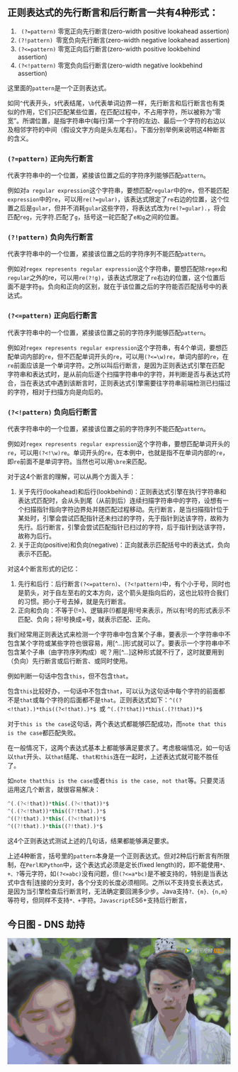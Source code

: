 ## 正则表达式的先行断言和后行断言一共有4种形式：

1. ` (?=pattern)` 零宽正向先行断言(zero-width positive lookahead assertion)
2.  `(?!pattern) `零宽负向先行断言(zero-width negative lookahead assertion)
3. `(?<=pattern)` 零宽正向后行断言(zero-width positive lookbehind assertion)
4. `(?<!pattern)` 零宽负向后行断言(zero-width negative lookbehind assertion)

这里面的`pattern`是一个正则表达式。

如同`^`代表开头，`$`代表结尾，`\b`代表单词边界一样，先行断言和后行断言也有类似的作用，它们只匹配某些位置，在匹配过程中，不占用字符，所以被称为“零宽”。所谓位置，是指字符串中(每行)第一个字符的左边、最后一个字符的右边以及相邻字符的中间（假设文字方向是头左尾右）。下面分别举例来说明这4种断言的含义。

### `(?=pattern)` 正向先行断言

代表字符串中的一个位置，紧接该位置之后的字符序列能够匹配`pattern`。

例如对`a regular expression`这个字符串，要想匹配`regular`中的re，但不能匹配`expression`中的`re`，可以用`re(?=gular)`，该表达式限定了`re`右边的位置，这个位置之后是`gular`，但并不消耗`gular`这些字符，将表达式改为`re(?=gular).`，将会匹配`reg`，元字符.匹配了`g`，括号这一砣匹配了`e和g`之间的位置。

### `(?!pattern)` 负向先行断言

代表字符串中的一个位置，紧接该位置之后的字符序列不能匹配`pattern`。

例如对`regex represents regular expression`这个字符串，要想匹配除`regex`和`regular`之外的re，可以用`re(?!g)`，该表达式限定了`re`右边的位置，这个位置后面不是字符`g`。负向和正向的区别，就在于该位置之后的字符能否匹配括号中的表达式。

### `(?<=pattern)` 正向后行断言

代表字符串中的一个位置，紧接该位置之前的字符序列能够匹配`pattern`。

例如对`regex represents regular expression`这个字符串，有4个单词，要想匹配单词内部的`re`，但不匹配单词开头的`re`，可以用`(?<=\w)re`，单词内部的`re`，在`re`前面应该是一个单词字符。之所以叫后行断言，是因为正则表达式引擎在匹配字符串和表达式时，是从前向后逐个扫描字符串中的字符，并判断是否与表达式符合，当在表达式中遇到该断言时，正则表达式引擎需要往字符串前端检测已扫描过的字符，相对于扫描方向是向后的。

### `(?<!pattern)` 负向后行断言

代表字符串中的一个位置，紧接该位置之前的字符序列不能匹配`pattern`。

例如对`regex represents regular expression`这个字符串，要想匹配单词开头的`re`，可以用`(?<!\w)re`。单词开头的`re`，在本例中，也就是指不在单词内部的`re`，即`re`前面不是单词字符。当然也可以用`\bre`来匹配。

对于这4个断言的理解，可以从两个方面入手：

1. 关于先行(lookahead)和后行(lookbehind)：正则表达式引擎在执行字符串和表达式匹配时，会从头到尾（从前到后）连续扫描字符串中的字符，设想有一个扫描指针指向字符边界处并随匹配过程移动。先行断言，是当扫描指针位于某处时，引擎会尝试匹配指针还未扫过的字符，先于指针到达该字符，故称为先行。后行断言，引擎会尝试匹配指针已扫过的字符，后于指针到达该字符，故称为后行。
2. 关于正向(positive)和负向(negative)：正向就表示匹配括号中的表达式，负向表示不匹配。

对这4个断言形式的记忆：

1. 先行和后行：后行断言`(?<=pattern)`、`(?<!pattern)`中，有个小于号，同时也是箭头，对于自左至右的文本方向，这个箭头是指向后的，这也比较符合我们的习惯。把小于号去掉，就是先行断言。
2. 正向和负向：不等于(!=)、逻辑非(!)都是用!号来表示，所以有!号的形式表示不匹配、负向；将!号换成=号，就表示匹配、正向。

我们经常用正则表达式来检测一个字符串中包含某个子串，要表示一个字符串中不包含某个字符或某些字符也很容易，用[^...]形式就可以了。要表示一个字符串中不包含某个子串（由字符序列构成）呢？用[^...]这种形式就不行了，这时就要用到（负向）先行断言或后行断言、或同时使用。

例如判断一句话中包含`this`，但不包含`that`。

包含`this`比较好办，一句话中不包含`that`，可以认为这句话中每个字符的前面都不是`that`或每个字符的后面都不是`that`。正则表达式如下：`^((?<!that).)*this((?<!that).)*$ `或 `^(.(?!that))*this(.(?!that))*$`

对于`this is the case`这句话，两个表达式都能够匹配成功，而`note that this is the case`都匹配失败。

在一般情况下，这两个表达式基本上都能够满足要求了。考虑极端情况，如一句话以`that`开头、以`that`结尾、`that和this`连在一起时，上述表达式就可能不胜任了。

如`note thatthis is the case`或者`this is the case, not that`等。只要灵活运用这几个断言，就很容易解决：

```js
^(.(?<!that))*this(.(?<!that))*$
^(.(?<!that))*this((?!that).)*$
^((?!that).)*this(.(?<!that))*$
^((?!that).)*this((?!that).)*$
```

这4个正则表达式测试上述的几句话，结果都能够满足要求。

上述4种断言，括号里的`pattern`本身是一个正则表达式。但对2种后行断言有所限制，在`Perl和Python`中，这个表达式必须是定长(fixed length)的，即不能使用`*、+、?`等元字符，如`(?<=abc)`没有问题，但`(?<=a*bc)`是不被支持的，特别是当表达式中含有|连接的分支时，各个分支的长度必须相同。之所以不支持变长表达式，是因为当引擎检查后行断言时，无法确定要回溯多少步。Java支持`?、{m}、{n,m}`等符号，但同样不支持`*、+`字符。`Javascript`ES6+支持后行断言，
## 今日图 - DNS 劫持
![16a96f4b64f0ad8a.gif](./images/16a96f4b64f0ad8a.gif)
